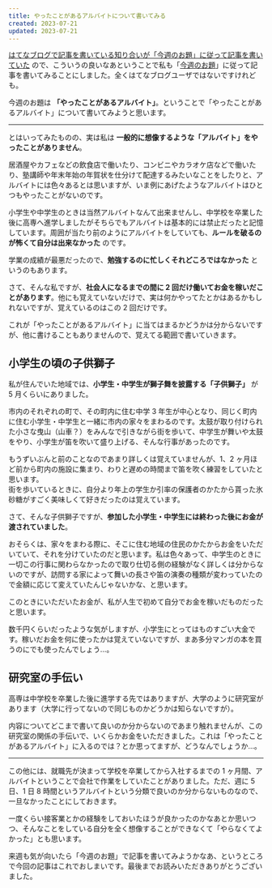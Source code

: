 ```yaml
---
title: やったことがあるアルバイトについて書いてみる
created: 2023-07-21
updated: 2023-07-21
---
```


[はてなブログで記事を書いている知り合いが「今週のお題」に従って記事を書いていた](https://exasgem.hatenablog.jp/entry/2023/07/16/034617) ので、こういうの良いなあということで私も「[今週のお題](https://blog.hatena.ne.jp/-/campaign/odai)」に従って記事を書いてみることにしました。全くはてなブログユーザではないですけれども。

今週のお題は **「やったことがあるアルバイト」**。ということで「やったことがあるアルバイト」について書いてみようと思います。

---

とはいってみたものの、実は私は **一般的に想像するような「アルバイト」をやったことがありません**。

居酒屋やカフェなどの飲食店で働いたり、コンビニやカラオケ店などで働いたり、塾講師や年末年始の年賀状を仕分けて配達するみたいなことをしたりと、アルバイトには色々あるとは思いますが、いま例にあげたようなアルバイトはひとつもやったことがないのです。

小学生や中学生のときは当然アルバイトなんて出来ませんし、中学校を卒業した後に高専へ進学しましたがそちらでもアルバイトは基本的には禁止だったと記憶しています。周囲が当たり前のようにアルバイトをしていても、**ルールを破るのが怖くて自分は出来なかった** のです。

学業の成績が最悪だったので、**勉強するのに忙しくそれどころではなかった** というのもあります。

さて、そんな私ですが、**社会人になるまでの間に 2 回だけ働いてお金を稼いだことがあります**。他にも覚えていないだけで、実は何かやってたとかはあるかもしれないですが、覚えているのはこの 2 回だけです。

これが「やったことがあるアルバイト」に当てはまるかどうかは分からないですが、他に書けることもありませんので、覚えてる範囲で書いていきます。

## 小学生の頃の子供獅子

私が住んでいた地域では、**小学生・中学生が獅子舞を披露する「子供獅子」** が 5 月くらいにありました。

市内のそれぞれの町で、その町内に住む中学 3 年生が中心となり、同じく町内に住む小学生・中学生と一緒に市内の家々をまわるのです。太鼓が取り付けられた小さな曳山（山車？）をみんなで引きながら街を歩いて、中学生が舞いや太鼓をやり、小学生が笛を吹いて盛り上げる、そんな行事があったのです。

もうずいぶんと前のことなのであまり詳しくは覚えていませんが、1、2 ヶ月ほど前から町内の施設に集まり、わりと遅めの時間まで笛を吹く練習をしていたと思います。  
街を歩いているときに、自分より年上の学生か引率の保護者のかたから貰った氷砂糖がすごく美味しくて好きだったのは覚えています。

さて、そんな子供獅子ですが、**参加した小学生・中学生には終わった後にお金が渡されていました**。

おそらくは、家々をまわる際に、そこに住む地域の住民のかたからお金をいただいていて、それを分けていたのだと思います。私は色々あって、中学生のときに一切この行事に関わらなかったので取り仕切る側の経験がなく詳しくは分からないのですが、訪問する家によって舞いの長さや笛の演奏の種類が変わっていたので金額に応じて変えていたんじゃないかな、と思います。

このときにいただいたお金が、私が人生で初めて自分でお金を稼いだものだったと思います。

数千円くらいだったような気がしますが、小学生にとってはものすごい大金です。稼いだお金を何に使ったかは覚えていないですが、まあ多分マンガの本を買うのにでも使ったんでしょう…。

## 研究室の手伝い

高専は中学校を卒業した後に進学する先ではありますが、大学のように研究室があります（大学に行ってないので同じものかどうかは知らないですが）。

内容についてどこまで書いて良いのか分からないのであまり触れませんが、この研究室の関係の手伝いで、いくらかお金をいただきました。これは「やったことがあるアルバイト」に入るのでは？とか思ってますが、どうなんでしょうか…。

---

この他には、就職先が決まって学校を卒業してから入社するまでの 1 ヶ月間、アルバイトということで会社で作業をしていたことがありました。ただ、週に 5 日、1 日 8 時間というアルバイトという分類で良いのか分からないものなので、一旦なかったことにしておきます。

一度くらい接客業とかの経験をしておいたほうが良かったのかなあとか思いつつ、そんなことをしている自分を全く想像することができなくて「やらなくてよかった」とも思います。

来週も気が向いたら「今週のお題」で記事を書いてみようかなあ、というところで今回の記事はこれでおしまいです。最後までお読みいただきありがとうございました。
